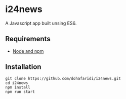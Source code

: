 # i24news

A Javascript app built unsing ES6.

## Requirements

- [Node and npm](http://nodejs.org)


## Installation

```
git clone https://github.com/dohafaridi/i24news.git
cd i24news
npm install
npm run start
```